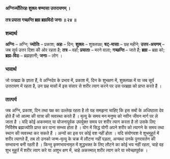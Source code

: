 #### अग्निर्ज्योतिरहः शुक्लः षण्मासा उत्तरायणम् ।
#### तत्र प्रयाता गच्छन्ति ब्रह्म ब्रह्मविदो जनाः ॥ २४ ॥

### शब्दार्थ

**अग्निः** – अग्नि; **ज्योतिः** – प्रकाश; **अहः** – दिन; **शुक्लः** – शुक्लपक्ष; **षट्-मासाः** – छह महीने; **उत्तर-अयणम्** – जब सूर्य उत्तर दिशा की ओर रहता है; **तत्र** – वहाँ; **प्रयाताः** – मरने वाला; **गच्छन्ति** – जाते हैं; **ब्रह्म** – ब्रह्म को; **ब्रह्म-विदः** – ब्रह्मज्ञानी; **जनाः** – लोग ।

### भावार्थ

जो परब्रह्म के ज्ञाता हैं, वे अग्निदेव के प्रभाव में, प्रकाश में, दिन के शुभक्षण में, शुक्लपक्ष में या जब सूर्य उत्तरायण में रहता है, उन छह मासों में इस संसार से शरीर त्याग करने पर उस परब्रह्म को प्राप्त करते हैं ।

### तात्पर्य

जब अग्नि, प्रकाश, दिन तथा पक्ष का उल्लेख रहता है तो यह समझना चाहिए कि इस सबों के अधिष्ठाता देव होते हैं जो आत्मा की यात्रा की व्यवस्था करते हैं । मृत्यु के समय मन मनुष्य को नवीन जीवन मार्ग पर ले जाता है । यदि कोई अकस्मात् या योजनापूर्वक उपर्युक्त समय पर शरीर त्याग करता है तो उसके लिए निर्विशेष ब्रह्मज्योति प्राप्त कर पाना सम्भव होता है । योग में सिद्ध योगी अपने शरीर को त्यागने के समय तथा स्थान की व्यवस्था कर सकते हैं । अन्यों का इस पर कोई वश नहीं होता । यदि संयोगवश वे शुभमुहूर्त में शरीर त्यागते हैं, तब तो उनको जन्म-मृत्यु के चक्र में लौटना नहीं पड़ता, अन्यथा उनके पुनरावर्तन की सम्भावना बनी रहती है । किन्तु कृष्णभावनामृत में शुद्धभक्त के लिए लौटने का कोई भय नहीं रहता, चाहे वह शुभ मुहूर्त में शरीर त्याग करे या अशुभ क्षण में, चाहे अकस्मात् शरीर त्याग करे या स्वेच्छापूर्वक ।